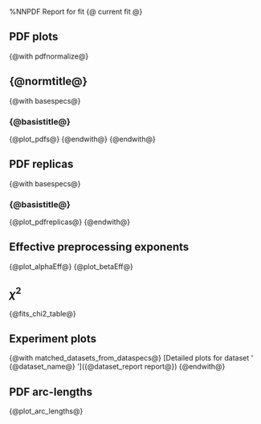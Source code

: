 %NNPDF Report for fit {@ current fit @}

PDF plots
---------
{@with pdfnormalize@}
## {@normtitle@}
{@with basespecs@}
### {@basistitle@}
{@plot_pdfs@}
{@endwith@}
{@endwith@}

PDF replicas
------------
{@with basespecs@}
### {@basistitle@}
{@plot_pdfreplicas@}
{@endwith@}

Effective preprocessing exponents
---------------------------------
{@plot_alphaEff@}
{@plot_betaEff@}

$\chi^2$
--------
{@fits_chi2_table@}

Experiment plots
---------------
{@with matched_datasets_from_dataspecs@}
[Detailed plots for dataset ' {@dataset_name@} ']({@dataset_report report@})
{@endwith@}

PDF arc-lengths
---------------
{@plot_arc_lengths@}
